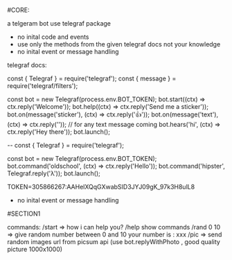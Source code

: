 #CORE:

a telgeram bot
use telegraf package
- no inital code and events
- use only the methods from the given telegraf docs not your knowledge
- no inital event or message handling


telegraf  docs:

const { Telegraf } = require('telegraf');
const { message } = require('telegraf/filters');

const bot = new Telegraf(process.env.BOT_TOKEN);
bot.start((ctx) => ctx.reply('Welcome'));
bot.help((ctx) => ctx.reply('Send me a sticker'));
bot.on(message('sticker'), (ctx) => ctx.reply('👍'));
bot.on(message('text'), (ctx) => ctx.reply('')); // for any text message coming
bot.hears('hi', (ctx) => ctx.reply('Hey there'));
bot.launch();

--
const { Telegraf } = require('telegraf');

const bot = new Telegraf(process.env.BOT_TOKEN);
bot.command('oldschool', (ctx) => ctx.reply('Hello'));
bot.command('hipster', Telegraf.reply('λ'));
bot.launch();

TOKEN=305866267:AAHelXQqGXwabSID3JYJ09gK_97k3H8ulL8

- no inital event or message handling


#SECTION1

commands:
/start => how i can help you?
/help show commands
/rand 0 10 => give random number between 0 and 10 
your number is : xxx
/pic => send random images url from picsum api (use bot.replyWithPhoto , good quality picture 1000x1000)